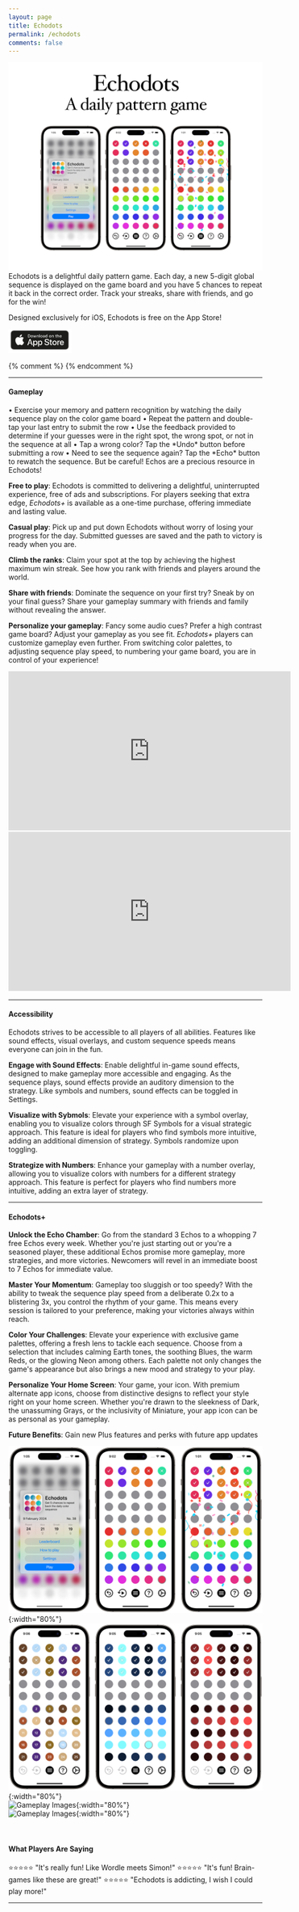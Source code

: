 ```yaml
---
layout: page
title: Echodots
permalink: /echodots
comments: false
---
```

![Echodots Family](assets/images/Echodots/echodots-promo-iphone.png)
<br>
Echodots is a delightful daily pattern game. Each day, a new 5-digit global sequence is displayed on the game board and you have 5 chances to repeat it back in the correct order. Track your streaks, share with friends, and go for the win! 

Designed exclusively for iOS, Echodots is free on the App Store!

<a href="https://apps.apple.com/us/app/echodots-daily-pattern-game/id6476985985">
    <img src="/assets/images/Echodots/appstore.png" style="width:25%">
</a>


{% comment %}
{% endcomment %}

---
<h4 id="gameplay">Gameplay</h4>
• Exercise your memory and pattern recognition by watching the daily sequence play on the color game board  
• Repeat the pattern and double-tap your last entry to submit the row  
• Use the feedback provided to determine if your guesses were in the right spot, the wrong spot, or not in the sequence at all  
• Tap a wrong color? Tap the *Undo* button before submitting a row  
• Need to see the sequence again? Tap the *Echo* button to rewatch the sequence. But be careful! Echos are a precious resource in Echodots!  

**Free to play**: Echodots is committed to delivering a delightful, uninterrupted experience, free of ads and subscriptions. For players seeking that extra edge, *Echodots+* is available as a one-time purchase, offering immediate and lasting value.

**Casual play**: Pick up and put down Echodots without worry of losing your progress for the day. Submitted guesses are saved and the path to victory is ready when you are.

**Climb the ranks**: Claim your spot at the top by achieving the highest maximum win streak. See how you rank with friends and players around the world.

**Share with friends**: Dominate the sequence on your first try? Sneak by on your final guess? Share your gameplay summary with friends and family without revealing the answer.

**Personalize your gameplay**: Fancy some audio cues? Prefer a high contrast game board? Adjust your gameplay as you see fit. *Echodots+* players can customize gameplay even further. From switching color palettes, to adjusting sequence play speed, to numbering your game board, you are in control of your experience!  

<iframe width="560" height="315" src="https://www.youtube-nocookie.com/embed/UskNofm8q-s?si=wUZLLGVmqX_QIoEn" title="YouTube video player" frameborder="0" allow="accelerometer; autoplay; clipboard-write; encrypted-media; gyroscope; picture-in-picture; web-share" allowfullscreen></iframe>  

<iframe width="560" height="315" src="https://www.youtube.com/embed/8y088FjSsds?si=bEB1NvEQZ7lQAz-a" title="YouTube video player" frameborder="0" allow="accelerometer; autoplay; clipboard-write; encrypted-media; gyroscope; picture-in-picture; web-share" allowfullscreen></iframe>

---
<h4 id="accessibility">Accessibility</h4>
Echodots strives to be accessible to all players of all abilities. Features like sound effects, visual overlays, and custom sequence speeds means everyone can join in the fun.

**Engage with Sound Effects**: Enable delightful in-game sound effects, designed to make gameplay more accessible and engaging. As the sequence plays, sound effects provide an auditory dimension to the strategy. Like symbols and numbers, sound effects can be toggled in Settings.

**Visualize with Sybmols**: Elevate your experience with a symbol overlay, enabling you to visualize colors through SF Symbols for a visual strategic approach. This feature is ideal for players who find symbols more intuitive, adding an additional dimension of strategy. Symbols randomize upon toggling.

**Strategize with Numbers**: Enhance your gameplay with a number overlay, allowing you to visualize colors with numbers for a different strategy approach. This feature is perfect for players who find numbers more intuitive, adding an extra layer of strategy.  

---
<h4 id="echodotsplus">Echodots+</h4>

**Unlock the Echo Chamber**: Go from the standard 3 Echos to a whopping 7 free Echos every week. Whether you're just starting out or you're a seasoned player, these additional Echos promise more gameplay, more strategies, and more victories. Newcomers will revel in an immediate boost to 7 Echos for immediate value.  

**Master Your Momentum**: Gameplay too sluggish or too speedy? With the ability to tweak the sequence play speed from a deliberate 0.2x to a blistering 3x, you control the rhythm of your game. This means every session is tailored to your preference, making your victories always within reach.   

**Color Your Challenges**: Elevate your experience with exclusive game palettes, offering a fresh lens to tackle each sequence. Choose from a selection that includes calming Earth tones, the soothing Blues, the warm Reds, or the glowing Neon among others. Each palette not only changes the game's appearance but also brings a new mood and strategy to your play.  

**Personalize Your Home Screen**: Your game, your icon. With premium alternate app icons, choose from distinctive designs to reflect your style right on your home screen. Whether you're drawn to the sleekness of Dark, the unassuming Grays, or the inclusivity of Miniature, your app icon can be as personal as your gameplay.  

**Future Benefits**: Gain new Plus features and perks with future app updates  

![Gameplay Images](assets/images/Echodots/gameplay.png){:width="80%"}  
![Gameplay Images](assets/images/Echodots/game-palettes.png){:width="80%"}  
![Gameplay Images](assets/images/Echodots/settings-widgets.png){:width="80%"}  
![Gameplay Images](assets/images/Echodots/gameplay-dark.png){:width="80%"}  
<br>
<br>
<h4 id="testimonials">What Players Are Saying</h4>
⭐️⭐️⭐️⭐️⭐️ "It's really fun! Like Wordle meets Simon!"  
⭐️⭐️⭐️⭐️⭐️ "It's fun! Brain-games like these are great!"  
⭐️⭐️⭐️⭐️⭐️ "Echodots is addicting, I wish I could play more!"  
<br>

---

<html lang="en">
<head>
    <meta charset="UTF-8">
    <title>FAQ - Echodots</title>
    <style>
        .faq-question {
            cursor: pointer;
            color: #1b9963; /* Adjust the color to fit your design */
            margin-bottom: 5px;
        }

        .faq-question:hover {
            text-decoration: underline;
        }

        .faq-answer {
            display: none;
            margin-top: 5px;
            margin-bottom: 20px;
        }
    </style>
</head>
<body>

<h4 id="faq">FAQ</h4>

<div class="faq-item">
    <h6 class="faq-question">What is Echodots+</h6>
    <div class="faq-answer hidden">
        <p>Echodots is free to play, however, additional gameplay perks and customizations are available through a small one-time purchase:</p>
        <ul>
            <li>Receive 7 Echos each week instead of 3.</li>
            <li>Adjust sequence play speed.</li>
            <li>Add numbers to your game board.</li>
            <li>Add symbols to your game board.</li>
            <li>Choose from 9 exclusive game board color palettes.</li>
            <li>Access premium alternate app icons.</li>
        </ul>
    </div>
</div>

<div class="faq-item">
    <h6 class="faq-question">How do Streaks work?</h6>
    <p class="faq-answer">
        Your *Streak* is how many daily games in a row you've won. If you lose a game, or miss a day of playing, your current Streak gets reset. As your Streak grows, you'll see your Max Streak grow with it. The Max Streak is what's publishd to Game Center Leaderboards so you can compete with friends, or with global users.
    </p>
</div>


<div class="faq-item">
    <h6 class="faq-question">When do Echos get refilled?</h6>
    <p class="faq-answer">
        Echos refill every Sunday. Gameplay during the week is required to be eligible (i.e., players gotta play!) Additional Echos can be purchased any time.
    </p>
</div>

<div class="faq-item">
    <h6 class="faq-question">Can Echos be stacked?</h6>
    <p class="faq-answer">
       Yes, with conditions! Weekly Echo refills do not accumulate, but any additional Echos purchased through IAPs will add to your existing balance.
    </p>
</div>

<div class="faq-item">
    <h6 class="faq-question">I'm not getting alerts when a new sequence is available</h6>
    <p class="faq-answer">
        Alerts are triggered at midnight UTC. If you're not seeing alerts when a new daily sequence is available, you may need to enable the <strong>Daily Alert</strong> in app settings. If this is already enabled, try toggling it off and back on again to reset the notification config.
    </p>
</div>

<div class="faq-item">
    <h6 class="faq-question">Does Echodots require internet access?</h6>
    <p class="faq-answer">
        Yes. Daily sequences are generated, compared, and validated to the Echodots servers which requires an internet connection.
    </p>
</div>

<div class="faq-item">
    <h6 class="faq-question">I added a home screen widget but it's blank</h6>
    <p class="faq-answer">
        This is an iOS issue usually resolved by rebooting your device.
    </p>
</div>

<div class="faq-item">
    <h6 class="faq-question">I like the game, but the sequence moves too fast for me</h6>
    <p class="faq-answer">
        The option to adjust sequence playback speed is available with <em>Echodots+</em>.
    </p>
</div>

<div class="faq-item">
    <h6 class="faq-question">Do purchases sync across devices?</h6>
    <p class="faq-answer">
        Yes. <em>Echodots+</em> memberships, including status and perks, can be restored on multiple devices signed into the same iCloud account. Echo balances are also synchronized across devices.
    </p>
</div>

<div class="faq-item">
    <h6 class="faq-question">Does gameplay sync across devices?</h6>
    <p class="faq-answer">
        Yes. Gameplay is synced using iCloud so you can start playing the day's sequence on one device, and pick up where you left off on another. You may need to stop the app and relaunch to pull the latest gameplay.
    </p>
</div>

<div class="faq-item">
    <h6 class="faq-question">What triggers a <em>Resume Game</em> status?</h6>
    <p class="faq-answer">
        As soon as the daily sequence is viewed, the game is considered <em>in play</em> and the sequence cannot be viewed again without using an Echo. Once the daily game has been completed with a win or a loss, the status is considered completed until the game resets the next day. Additionally, if a game is started and unfinished before the next sequence is available, that game session is rendered incomplete and your current streak is reset.
    </p>
</div>

<div class="faq-item">
    <h6 class="faq-question">Can I reset my game?</h6>
    <p class="faq-answer">
        Yes. In the app, go to Settings > Support > Delete App Data. This will delete all gameplay history including streaks and Echos.
    </p>
</div>

<div class="faq-item">
    <h6 class="faq-question">Does Echodots support Family Sharing?</h6>
    <p class="faq-answer">
        Family Sharing is not supported at this time.
    </p>
</div>

<script>
document.addEventListener("DOMContentLoaded", function() {
    // Initially hide all answers
    var faqAnswers = document.querySelectorAll(".faq-answer");
    faqAnswers.forEach(function(answer) {
        answer.style.display = "none";
    });

    // Add click event listeners to questions
    var faqQuestions = document.querySelectorAll(".faq-question");
    faqQuestions.forEach(function(question) {
        question.addEventListener("click", function() {
            var answer = this.nextElementSibling;
            answer.style.display = answer.style.display === "none" ? "block" : "none";
        });
    });
});

</script>

</body>
</html>


---
<h4 id="privacy">Privacy</h4>
Echodots does not collect any personally identifiable information. Certain gameplay statistics are collected anonymously in order to improve the game (streak count, palette selection, game outcomes, etc). These statistics are collected using the privacy-conscious analytics tool **TelemetryDeck**. 

---
<h4 id="support">Support</h4>
**Supported Devices**: iPhone, iPad, Mac (Designed for iPad), Apple Vision Pro (Designed for iPad)  
**Apple App ID**: 6476985985  
**Category**: Games - Puzzle Games  
**Developer**: rakTech LLC  
**Contact**: support@raktech.app  

---
<h4 id="Extras">Extras</h4>
![Echodots Icon](assets/images/Echodots/icon.png){:width="12%"}  
![Echodots Launch](assets/images/Echodots/echodots-launch.png){:width="80%"}  
![Echodots Family](assets/images/Echodots/echodots-promo-family.png){:width="80%"}  

{% comment %}
<script type="text/javascript" src="https://form.jotform.com/jsform/240354838930157"></script>
{% endcomment %}